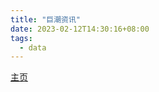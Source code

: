 ```yaml
---
title: "巨潮资讯"
date: 2023-02-12T14:30:16+08:00
tags:
  - data
---
```


[主页](http://www.cninfo.com.cn/new/index)
